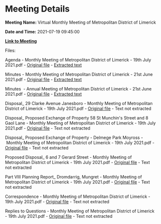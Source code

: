 # Meeting Details

**Meeting Name:** Virtual Monthly Meeting of Metropolitan District of Limerick

**Date and Time:** 2021-07-19 09:45:00

**[Link to Meeting](https://www.limerick.ie/council/whats-on/monthly-meeting-metropolitan-district-limerick-75)**

Files: 

Agenda - Monthly Meeting of Metropolitan District of Limerick - 19th July 2021.pdf - [Original file](https://www.limerick.ie/sites/default/files/media/documents/2021-07/00-agenda-online-monthly-meeting-of-the-metropolitan-district-of-limerick-19.07.2021.pdf) - [Extracted text](./Agenda%20-%C2%A0Monthly%20Meeting%20of%20Metropolitan%20District%20of%20Limerick%20-%2019th%20July%202021.md)

Minutes - Monthly Meeting of Metropolitan District of Limerick - 21st June 2021.pdf - [Original file](https://www.limerick.ie/sites/default/files/media/documents/2021-07/01a-draft-minutes-monthly-meeting-21st-june-2021.pdf) - [Extracted text](./Minutes%C2%A0-%C2%A0Monthly%20Meeting%20of%20Metropolitan%20District%20of%20Limerick%C2%A0-%2021st%20June%202021.md)

Minutes  - Annual Meeting of Metropolitan District of Limerick - 21st June 2021.pdf - [Original file](https://www.limerick.ie/sites/default/files/media/documents/2021-07/01b-draft-minutes-annual-meeting-21st-june-2021.pdf) - [Extracted text](./Minutes%C2%A0%20-%20Annual%20Meeting%20of%20Metropolitan%20District%20of%20Limerick%20-%2021st%20June%202021.md)

Disposal_ 29 Clarke Avenue Janesboro - Monthly Meeting of Metropolitan District of Limerick - 19th July 2021.pdf - [Original file](https://www.limerick.ie/sites/default/files/media/documents/2021-07/02a-disposal-29-clarke-avenue-janesboro.pdf) - Text not extracted

Disposal_ Proposed Exchange of Property 58 St Munchin's Street and 8 Gaol Lane - Monthly Meeting of Metropolitan District of Limerick - 19th July 2021.pdf - [Original file](https://www.limerick.ie/sites/default/files/media/documents/2021-07/02b-disposal-proposed-exchange-of-property-58-st-munchins-street-and-8-gaol-lane.pdf) - Text not extracted

Disposal_ Proposed Exchange of Property - Delmege Park Moyross - Monthly Meeting of Metropolitan District of Limerick - 19th July 2021.pdf - [Original file](https://www.limerick.ie/sites/default/files/media/documents/2021-07/02c-disposal-proposed-exchange-of-property-delmege-park-moyross.pdf) - Text not extracted

Proposed Disposal_ 6 and 7 Gerard Street - Monthly Meeting of Metropolitan District of Limerick - 19th July 2021.pdf - [Original file](https://www.limerick.ie/sites/default/files/media/documents/2021-07/02d-proposed-disposal-6-and-7-gerard-street.pdf) - Text not extracted

Part VIII Planning Report_ Dromdarrig, Mungret - Monthly Meeting of Metropolitan District of Limerick - 19th July 2021.pdf - [Original file](https://www.limerick.ie/sites/default/files/media/documents/2021-07/04-part-viii-planning-report-dromdarrig-mungret.pdf) - Text not extracted

Correspondence - Monthly Meeting of Metropolitan District of Limerick - 19th July 2021.pdf - [Original file](https://www.limerick.ie/sites/default/files/media/documents/2021-07/21-correspondence-july-2021.pdf) - Text not extracted

Replies to Questions - Monthly Meeting of Metropolitan District of Limerick - 19th July 2021.pdf - [Original file](https://www.limerick.ie/sites/default/files/media/documents/2021-07/replies-to-questions-meeting-of-metropolitan-district-of-limerick-19.07.2021.pdf) - Text not extracted

